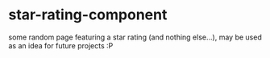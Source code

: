 # star-rating-component
some random page featuring a star rating (and nothing else...), may be used as an idea for future projects :P
